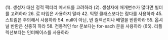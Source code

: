 (1). 생성자 대신 정적 팩터리 메서드를 고려하라
(2). 생성자에 매개변수가 많다면 빌더를 고려하라
26. 로 타입은 사용하지 말라
42. 익명 클래스보다는 람다를 사용하라
45. 스트림은 주의해서 사용하라
54. null이 아닌, 빈 컬렉션이나 배열을 반환하라
55. 옵셔널 반환은 신중히 하라
58. 전통적인 for 문보다는 for-each 문을 사용하라
(65). 리플렉션보다는 인터페이스를 사용하라
